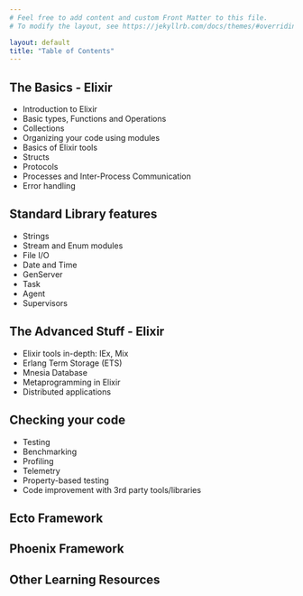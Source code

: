 ```yaml
---
# Feel free to add content and custom Front Matter to this file.
# To modify the layout, see https://jekyllrb.com/docs/themes/#overriding-theme-defaults

layout: default
title: "Table of Contents"
---
```

## The Basics - Elixir
- Introduction to Elixir
- Basic types, Functions and Operations
- Collections
- Organizing your code using modules
- Basics of Elixir tools
- Structs
- Protocols
- Processes and Inter-Process Communication
- Error handling

## Standard Library features
- Strings
- Stream and Enum modules
- File I/O
- Date and Time
- GenServer
- Task
- Agent
- Supervisors

## The Advanced Stuff - Elixir
- Elixir tools in-depth: IEx, Mix
- Erlang Term Storage (ETS)
- Mnesia Database
- Metaprogramming in Elixir
- Distributed applications

## Checking your code
- Testing
- Benchmarking
- Profiling
- Telemetry
- Property-based testing
- Code improvement with 3rd party tools/libraries

## Ecto Framework

## Phoenix Framework

## Other Learning Resources